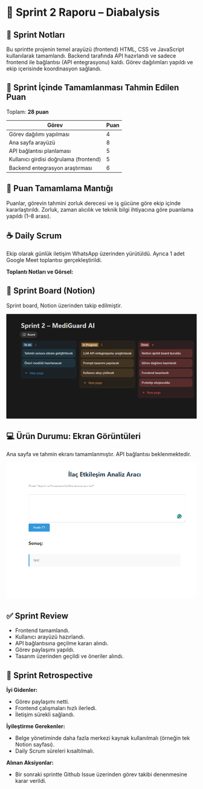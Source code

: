 # 🚀 Sprint 2 Raporu – Diabalysis

## 📝 Sprint Notları

Bu sprintte projenin temel arayüzü (frontend) HTML, CSS ve JavaScript kullanılarak tamamlandı. Backend tarafında API hazırlandı ve sadece frontend ile bağlantısı (API entegrasyonu) kaldı. Görev dağılımları yapıldı ve ekip içerisinde koordinasyon sağlandı.

## 🎯 Sprint İçinde Tamamlanması Tahmin Edilen Puan

Toplam: **28 puan**

| Görev | Puan |
|-------|------|
| Görev dağılımı yapılması | 4 |
| Ana sayfa arayüzü | 8 |
| API bağlantısı planlaması | 5 |
| Kullanıcı girdisi doğrulama (frontend) | 5 |
| Backend entegrasyon araştırması | 6 |

## 📌 Puan Tamamlama Mantığı

Puanlar, görevin tahmini zorluk derecesi ve iş gücüne göre ekip içinde kararlaştırıldı. Zorluk, zaman alıcılık ve teknik bilgi ihtiyacına göre puanlama yapıldı (1–8 arası).

## ☕ Daily Scrum

Ekip olarak günlük iletişim WhatsApp üzerinden yürütüldü. Ayrıca 1 adet Google Meet toplantısı gerçekleştirildi.

**Toplantı Notları ve Görsel:**



## 📌 Sprint Board (Notion)

Sprint board, Notion üzerinden takip edilmiştir.

![Sprint Board Ekran Görüntüsü](Sprint2.2.PNG)

## 💻 Ürün Durumu: Ekran Görüntüleri

Ana sayfa ve tahmin ekranı tamamlanmıştır. API bağlantısı beklenmektedir.

![Ürün Prototipi Ekran Görüntüsü](Sprint2.1.PNG)

## ✅ Sprint Review

- Frontend tamamlandı.
- Kullanıcı arayüzü hazırlandı.
- API bağlantısına geçilme kararı alındı.
- Görev paylaşımı yapıldı.
- Tasarım üzerinden geçildi ve öneriler alındı.

## 🔁 Sprint Retrospective

**İyi Gidenler:**
- Görev paylaşımı netti.
- Frontend çalışmaları hızlı ilerledi.
- İletişim sürekli sağlandı.

**İyileştirme Gerekenler:**
- Belge yönetiminde daha fazla merkezi kaynak kullanılmalı (örneğin tek Notion sayfası).
- Daily Scrum süreleri kısaltılmalı.

**Alınan Aksiyonlar:**
- Bir sonraki sprintte Github Issue üzerinden görev takibi denenmesine karar verildi.
